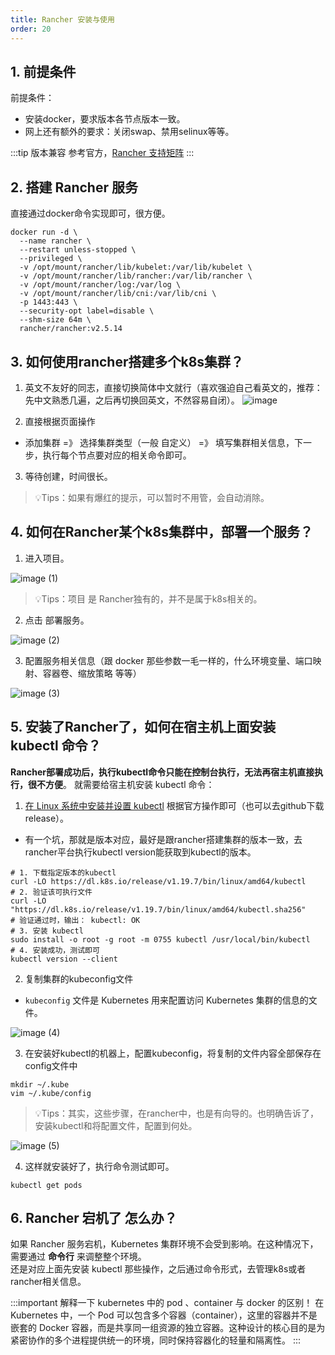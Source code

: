 ```yaml
---
title: Rancher 安装与使用
order: 20
---
```



## 1. 前提条件
前提条件：
- 安装docker，要求版本各节点版本一致。
- 网上还有额外的要求：关闭swap、禁用selinux等等。

:::tip 版本兼容
参考官方，[Rancher 支持矩阵](https://www.suse.com/suse-rancher/support-matrix/all-supported-versions/rancher-v2-5-14/)
:::

## 2. 搭建 Rancher 服务
直接通过docker命令实现即可，很方便。
```shell
docker run -d \
  --name rancher \
  --restart unless-stopped \
  --privileged \
  -v /opt/mount/rancher/lib/kubelet:/var/lib/kubelet \
  -v /opt/mount/rancher/lib/rancher:/var/lib/rancher \
  -v /opt/mount/rancher/log:/var/log \
  -v /opt/mount/rancher/lib/cni:/var/lib/cni \
  -p 1443:443 \
  --security-opt label=disable \
  --shm-size 64m \
  rancher/rancher:v2.5.14
```
## 3. 如何使用rancher搭建多个k8s集群？

1. 英文不友好的同志，直接切换简体中文就行（喜欢强迫自己看英文的，推荐：先中文熟悉几遍，之后再切换回英文，不然容易自闭）。
![image](https://github.com/user-attachments/assets/fe75ab50-c8c1-4679-ae34-e32a164b4913)

2. 直接根据页面操作
- 添加集群 =》 选择集群类型（一般 自定义） =》 填写集群相关信息，下一步，执行每个节点要对应的相关命令即可。
3. 等待创建，时间很长。
> 💡Tips：如果有爆红的提示，可以暂时不用管，会自动消除。

## 4. 如何在Rancher某个k8s集群中，部署一个服务？

1. 进入项目。

![image (1)](https://github.com/user-attachments/assets/097b47a1-2065-4e00-8fdc-d1a73ab013be)
> 💡Tips：项目 是 Rancher独有的，并不是属于k8s相关的。

2. 点击 部署服务。

![image (2)](https://github.com/user-attachments/assets/8ab67a5d-aedf-4ea0-89bd-81d70e3859bb)


3. 配置服务相关信息（跟 docker 那些参数一毛一样的，什么环境变量、端口映射、容器卷、缩放策略 等等）

![image (3)](https://github.com/user-attachments/assets/8b8b9088-ed61-4890-95b1-2ab650138427)

## 5. 安装了Rancher了，如何在宿主机上面安装 kubectl 命令？
**Rancher部署成功后，执行kubectl命令只能在控制台执行，无法再宿主机直接执行，很不方便**。
就需要给宿主机安装 kubectl 命令：

1. [在 Linux 系统中安装并设置 kubectl](https://kubernetes.io/zh-cn/docs/tasks/tools/install-kubectl-linux/) 根据官方操作即可（也可以去github下载release）。
- 有一个坑，那就是版本对应，最好是跟rancher搭建集群的版本一致，去rancher平台执行kubectl version能获取到kubectl的版本。
```shell
# 1. 下载指定版本的kubectl 
curl -LO https://dl.k8s.io/release/v1.19.7/bin/linux/amd64/kubectl
# 2. 验证该可执行文件
curl -LO "https://dl.k8s.io/release/v1.19.7/bin/linux/amd64/kubectl.sha256"
# 验证通过时，输出： kubectl: OK
# 3. 安装 kubectl
sudo install -o root -g root -m 0755 kubectl /usr/local/bin/kubectl
# 4. 安装成功，测试即可
kubectl version --client
```

2. 复制集群的kubeconfig文件
- `kubeconfig` 文件是 Kubernetes 用来配置访问 Kubernetes 集群的信息的文件。  

![image (4)](https://github.com/user-attachments/assets/65600033-cbad-4f0a-8cc5-d9a9be92fd60)

3. 在安装好kubectl的机器上，配置kubeconfig，将复制的文件内容全部保存在config文件中
```shell
mkdir ~/.kube
vim ~/.kube/config
```
> 💡Tips：其实，这些步骤，在rancher中，也是有向导的。也明确告诉了，安装kubectl和将配置文件，配置到何处。

![image (5)](https://github.com/user-attachments/assets/9f7be508-d7b5-4d60-a507-545c7d06fd83)

4. 这样就安装好了，执行命令测试即可。
```shell
kubectl get pods
```
## 6. Rancher 宕机了 怎么办？
如果 Rancher 服务宕机，Kubernetes 集群环境不会受到影响。在这种情况下，需要通过 **命令行** 来调整整个环境。  
还是对应上面先安装 kubectl 那些操作，之后通过命令形式，去管理k8s或者rancher相关信息。


:::important 解释一下 kubernetes 中的 pod 、container 与 docker 的区别！
在 Kubernetes 中，一个 Pod 可以包含多个容器（container），这里的容器并不是嵌套的 Docker 容器，而是共享同一组资源的独立容器。这种设计的核心目的是为紧密协作的多个进程提供统一的环境，同时保持容器化的轻量和隔离性。
:::